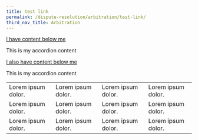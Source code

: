 ```yaml
---
title: test link
permalink: /dispute-resolution/arbitration/test-link/
third_nav_title: Arbitration
---
```


<div class="sgds-accordion is-open">
    <a href="#!" class="sgds-accordion-header is-active" role="button" aria-expanded="true">
        I have content below me <i class="sgds-icon sgds-icon-chevron-up"></i>
    </a>
    <div class="sgds-accordion-body">
        <p>This is my accordion content</p>
    </div>
</div>
<div class="sgds-accordion">
    <a href="#!" class="sgds-accordion-header" role="button" aria-expanded="false">
        I also have content below me <i class="sgds-icon sgds-icon-chevron-down"></i>
    </a>
    <div class="sgds-accordion-body">
        <p>This is my accordion content</p>
    </div>
</div>

<table class="table table-v">
    <tr>
        <td>Lorem ipsum dolor.</td>
        <td>Lorem ipsum dolor.</td>
        <td>Lorem ipsum dolor.</td>
        <td>Lorem ipsum dolor.</td>
    </tr>
    <tr>
        <td>Lorem ipsum dolor.</td>
        <td>Lorem ipsum dolor.</td>
        <td>Lorem ipsum dolor.</td>
        <td>Lorem ipsum dolor.</td>
    </tr>
    <tr>
        <td>Lorem ipsum dolor.</td>
        <td>Lorem ipsum dolor.</td>
        <td>Lorem ipsum dolor.</td>
        <td>Lorem ipsum dolor.</td>
    </tr>
</table>
